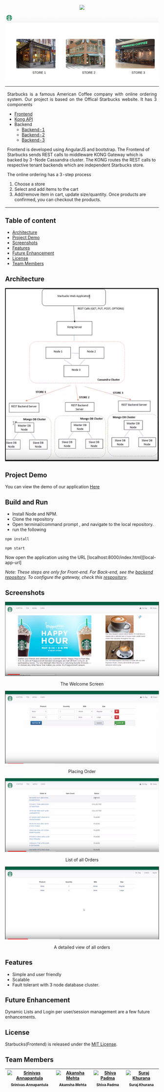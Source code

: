 <p align="center">
<a href="https://github.com/khurana3773/Starbucks-Frontend/LICENSE.md" rel="Licence"><img src="https://img.shields.io/github/license/mashape/apistatus.svg" /></a>
</p>

![Welcome](/screenshots/starbucks_stores.png?raw=true "Welcome Screen")

<table>
<tr>
<td>
<p align="justify"> Starbucks is a famous American Coffee company with online ordering system. Our project is based on the Offical Starbucks website. It has 3 components <br>
 
<ul>
 <li><a href = "https://github.com/khurana3773/Starbucks-Frontend">Frontend</a></li>
 <li><a href= "https://github.com/shiva322/KongAPIGateway-Starbucks">Kong API</a></li>
<li>Backend
 <ul><li><a href="https://github.com/rsk5492/Starbucks-Portal">Backend-1</a></li>
  <li><a href = "https://github.com/khurana3773/Starbucks-Backend">Backend-2</a></li>
  <li><a href = "https://github.com/akanshamehta17/CMPE281-Hackathon">Backend-3</a></li>
 </ul>
</li>
 </ul>


<p>Frontend is developed using AngularJS and bootstrap. The Frontend of Starbucks sends REST calls to middleware KONG Gateway which is backed by 3-Node Cassandra cluster. The KONG routes the REST calls to respective tenant backends which are independent Starbucks store.
 
The online ordering has a 3-step process <br><ol>
 <li>Choose a store</li>
 <li>Select and add items to the cart</li> 
 <li>Add/remove item in cart, update size/quantity. Once products are confirmed, you can checkout the products.</li>
 </ol>
</p>
</td>
</tr>
</table>


## Table of content

- [Architecture](#architecture)
- [Project Demo](#project-demo)
- [Screenshots](#screenshots)
- [Features](#features)
- [Future Enhancement](#future-enhancement)
- [License](#license)
- [Team Members](#team-members)

## Architecture

![Architecture](/screenshots/Architecture.png?raw=true "Architecture")



## Project Demo

<p>You can view the demo of our application <a href="https://www.youtube.com/watch?v=1DqcBS7eUiI" >Here</a> </p>

## Build and Run

* Install Node and NPM.
* Clone the repository
* Open terminal/command prompt , and navigate to the local repository.
* run the following 
```
npm install
```

```
npm start
```

<p>Now open the application using the URL [localhost:8000/index.html][local-app-url]</p>

<p><i>Note: These steps are only for Front-end. For Back-end, see the <a href="https://github.com/rsk5492/Starbucks-Portal">backend repository</a>. To configure the gateway, check this <a href= "https://github.com/shiva322/KongAPIGateway-Starbucks">respository</a></i>.</p>

## Screenshots 

![Screen1](/screenshots/Screen1.PNG?raw=true "Welcome Screen")

<p align="center">The Welcome Screen</p>

![Screen2](/screenshots/screen2.PNG?raw=true "Screen2")

<p align="center">Placing Order</p>

![Screen3](/screenshots/screen3.PNG?raw=true "Screen3")

<p align="center">List of all Orders</p>

![Screen4](/screenshots/Screen4.PNG?raw=true "Detailed View of an Order")

<p align="center">A detailed view of all orders</p>

## Features

- Simple and user friendly
- Scalable
- Fault tolerant with 3 node database cluster.

## Future Enhancement

Dynamic Lists and Login per user/session management are a few future enhancements.


## License

Starbucks(Frontend) is released under the [MIT License](https://github.com/SJSU272Lab/Fall16-Team11/blob/master/LICENSE.md).

## Team Members

| [![Srinivas Annapantula](https://avatars.githubusercontent.com/rsk5492?s=100)<br /><sub>Srinivas Annapantula</sub>](https://github.com/rsk5492)<br /> | [![Akansha Mehta](https://avatars.githubusercontent.com/akanshamehta17?s=100)<br /><sub>Akansha Mehta</sub>](https://github.com/akanshamehta17)<br /> | [![Shiva Padma](https://avatars.githubusercontent.com/shiva322?s=100)<br /><sub>Shiva Padma</sub>](https://github.com/shiva322)<br />| [![Suraj Khurana](https://avatars.githubusercontent.com/khurana3773?s=100)<br /><sub>Suraj Khurana</sub>](https://github.com/khurana3773)<br />|
| :---: | :---: | :---: | :---: |
